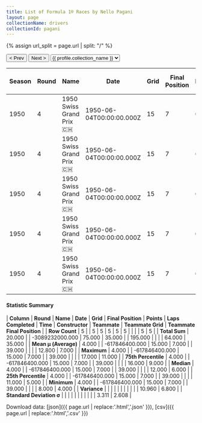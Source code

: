 ```yaml
---
title: List of Formula 1® Races by Nello Pagani
layout: page
collectionName: drivers
collectionId: pagani
---
```


{% assign url_split = page.url | split: "/" %}
<div id="collection-navigation">
<button onclick="selector.options[selector.selectedIndex-1].value && (window.location = selector.options[selector.selectedIndex-1].value);">&lt; Prev</button>
<button onclick="selector.options[selector.selectedIndex+1].value && (window.location = selector.options[selector.selectedIndex+1].value);">Next &gt;</button>
<select id="selector" onchange="this.options[this.selectedIndex].value && (window.location = this.options[this.selectedIndex].value);">
  {% for collectionId in site.data[page.collectionName].refs %}
    {% if collectionId == page.collectionId %}
      {% assign selected = "selected" %}
    {% else %}
      {% assign selected = "" %}
    {% endif %}
    {% assign profile = site.data[page.collectionName][collectionId].profile %}
    <option value="/f1/{{ page.collectionName }}/{{ collectionId }}/{{ url_split[4] }}" {{ selected }}>{{ profile.collection_name }}</option>
  {% endfor %}
</select>
</div>

| Season | Round | Name | Date | Grid | Final Position | Points | Laps Completed | Time | Constructor | Teammate | Teammate Grid | Teammate Final Position |
|--|--|--|--|--|--|--|--|--|--|--|--|--|
| 1950 | 4 | 1950 Swiss Grand Prix 🇨🇭 | 1950-06-04T00:00:00.000Z | 15 | 7 | 0.0 | 39 |   | Maserati 🇮🇹 | [Prince Bira 🇹🇭](/f1/drivers/bira) | 8 | 4 |
| 1950 | 4 | 1950 Swiss Grand Prix 🇨🇭 | 1950-06-04T00:00:00.000Z | 15 | 7 | 0.0 | 39 |   | Maserati 🇮🇹 | [Felice Bonetto 🇮🇹](/f1/drivers/bonetto) | 12 | 5 |
| 1950 | 4 | 1950 Swiss Grand Prix 🇨🇭 | 1950-06-04T00:00:00.000Z | 15 | 7 | 0.0 | 39 |   | Maserati 🇮🇹 | [Toulo de Graffenried 🇨🇭](/f1/drivers/graffenried) | 11 | 6 |
| 1950 | 4 | 1950 Swiss Grand Prix 🇨🇭 | 1950-06-04T00:00:00.000Z | 15 | 7 | 0.0 | 39 |   | Maserati 🇮🇹 | [Louis Chiron 🇲🇨](/f1/drivers/chiron) | 16 | 9 |
| 1950 | 4 | 1950 Swiss Grand Prix 🇨🇭 | 1950-06-04T00:00:00.000Z | 15 | 7 | 0.0 | 39 |   | Maserati 🇮🇹 | [Toni Branca 🇨🇭](/f1/drivers/branca) | 17 | 11 |

#### Statistic Summary

| **Column** | **Round** | **Name** | **Date** | **Grid** | **Final Position** | **Points** | **Laps Completed** | **Time** | **Constructor** | **Teammate** | **Teammate Grid** | **Teammate Final Position** |
| **Row Count** | 5 |  | 5 | 5 | 5 | 5 | 5 |  |  |  | 5 | 5 |
| **Total Sum** | 20.000 |  | -3089232000.000 | 75.000 | 35.000 |  | 195.000 |  |  |  | 64.000 | 35.000 |
| **Mean μ (Average)** | 4.000 |  | -617846400.000 | 15.000 | 7.000 |  | 39.000 |  |  |  | 12.800 | 7.000 |
| **Maximum** | 4.000 |  | -617846400.000 | 15.000 | 7.000 |  | 39.000 |  |  |  | 17.000 | 11.000 |
| **75th Percentile** | 4.000 |  | -617846400.000 | 15.000 | 7.000 |  | 39.000 |  |  |  | 16.000 | 9.000 |
| **Median** | 4.000 |  | -617846400.000 | 15.000 | 7.000 |  | 39.000 |  |  |  | 12.000 | 6.000 |
| **25th Percentile** | 4.000 |  | -617846400.000 | 15.000 | 7.000 |  | 39.000 |  |  |  | 11.000 | 5.000 |
| **Minimum** | 4.000 |  | -617846400.000 | 15.000 | 7.000 |  | 39.000 |  |  |  | 8.000 | 4.000 |
| **Variance** |  |  |  |  |  |  |  |  |  |  | 10.960 | 6.800 |
| **Standard Deviation σ** |  |  |  |  |  |  |  |  |  |  | 3.311 | 2.608 |

Download data: [json]({{ page.url | replace:'.html','.json' }}), [csv]({{ page.url | replace:'.html','.csv' }})
